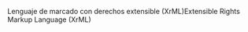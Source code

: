 <span data-ttu-id="73c84-101">Lenguaje de marcado con derechos extensible (XrML)</span><span class="sxs-lookup"><span data-stu-id="73c84-101">Extensible Rights Markup Language (XrML)</span></span>